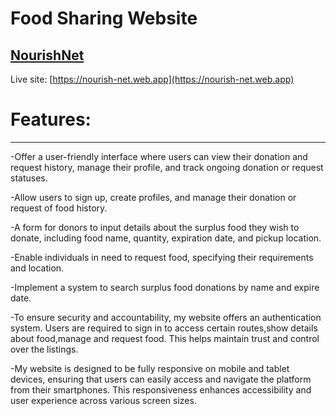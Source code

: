 # Food Sharing Website

## [ NourishNet](https://nourish-net.web.app)

Live site: [https://nourish-net.web.app](https://nourish-net.web.app)

<h1>Features:</h1>
<hr/>
-Offer a user-friendly interface where users can view their donation and request history, manage their profile, and track ongoing donation or request statuses.

-Allow users to sign up, create profiles, and manage their donation or request of food history.

-A form for donors to input details about the surplus food they wish to donate, including food name, quantity, expiration date, and pickup location.

-Enable individuals in need to request food, specifying their requirements and location.

-Implement a system to search surplus food donations by name and expire date.


-To ensure security and accountability, my website offers an authentication system. Users are required to sign in to access certain routes,show details about food,manage and request food. This helps maintain trust and control over the listings.

-My website is designed to be fully responsive on mobile and tablet devices, ensuring that users can easily access and navigate the platform from their smartphones. This responsiveness enhances accessibility and user experience across various screen sizes.
